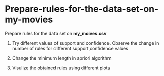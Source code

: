 # **Prepare-rules-for-the-data-set-on-my-movies**

Prepare rules for the data set on **my_moives.csv**

1) Try different values of support and confidence. Observe the change in number of rules for different support,confidence values

2) Change the minimum length in apriori algorithm

3) Visulize the obtained rules using different plots 
